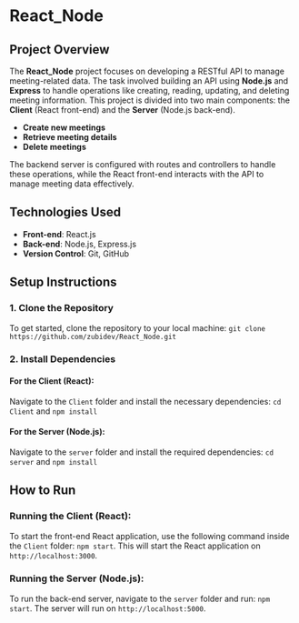 # React_Node

## Project Overview
The **React_Node** project focuses on developing a RESTful API to manage meeting-related data. The task involved building an API using **Node.js** and **Express** to handle operations like creating, reading, updating, and deleting meeting information. This project is divided into two main components: the **Client** (React front-end) and the **Server** (Node.js back-end).

- **Create new meetings**
- **Retrieve meeting details**
- **Delete meetings**

The backend server is configured with routes and controllers to handle these operations, while the React front-end interacts with the API to manage meeting data effectively.

## Technologies Used
- **Front-end**: React.js
- **Back-end**: Node.js, Express.js
- **Version Control**: Git, GitHub

## Setup Instructions
### 1. Clone the Repository
To get started, clone the repository to your local machine: `git clone https://github.com/zubidev/React_Node.git`

### 2. Install Dependencies
#### For the Client (React):
Navigate to the `Client` folder and install the necessary dependencies: `cd Client` and `npm install`

#### For the Server (Node.js):
Navigate to the `server` folder and install the required dependencies: `cd server` and `npm install`

## How to Run
### Running the Client (React):
To start the front-end React application, use the following command inside the `Client` folder: `npm start`. This will start the React application on `http://localhost:3000`.

### Running the Server (Node.js):
To run the back-end server, navigate to the `server` folder and run: `npm start`. The server will run on `http://localhost:5000`.
